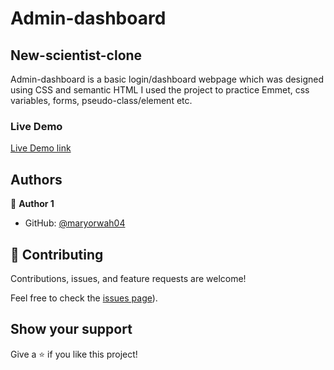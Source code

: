 # Admin-dashboard

## New-scientist-clone


Admin-dashboard is a basic login/dashboard webpage which was designed using CSS and semantic HTML
I used the project to practice Emmet, css variables, forms, pseudo-class/element etc.

### Live Demo

[Live Demo link](https://maryorwah04.github.io/Admin-dashboard/)



## Authors

👤 **Author 1**

* GitHub: [@maryorwah04](https://github.com/maryorwah04)

## 🤝 Contributing

Contributions, issues, and feature requests are welcome!

Feel free to check the [issues page](https://github.com/maryorwah04/Admin-dashboard/issues)).

## Show your support

Give a ⭐️ if you like this project!
